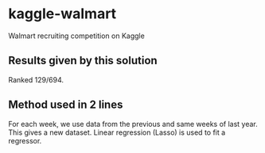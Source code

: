kaggle-walmart
==============

Walmart recruiting competition on Kaggle

Results given by this solution
------------------------------

Ranked 129/694.

Method used in 2 lines
----------------------

For each week, we use data from the previous and same weeks of last year. This gives a
new dataset. Linear regression (Lasso) is used to fit a regressor.
